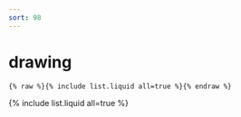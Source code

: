```yaml
---
sort: 98
---
```


# drawing

```
{% raw %}{% include list.liquid all=true %}{% endraw %}
```

{% include list.liquid all=true %}
